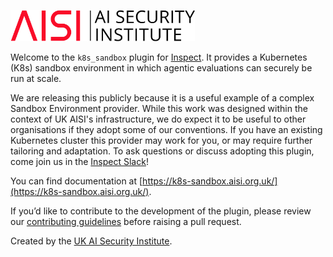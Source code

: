 [<img width="295" src="docs/docs/assets/aisi-logo.svg"
/>](https://aisi.gov.uk/)

Welcome to the `k8s_sandbox` plugin for
[Inspect](https://inspect.ai-safety-institute.org.uk/). It provides a Kubernetes (K8s)
sandbox environment in which agentic evaluations can securely be run at scale.

We are releasing this publicly because it is a useful example of a complex Sandbox
Environment provider. While this work was designed within the context of UK AISI's
infrastructure, we do expect it to be useful to other organisations if they adopt some
of our conventions. If you have an existing Kubernetes cluster this provider may work
for you, or may require further tailoring and adaptation. To ask questions or discuss
adopting this plugin, come join us in the [Inspect
Slack](https://join.slack.com/t/inspectcommunity/shared_invite/zt-2w9eaeusj-4Hu~IBHx2aORsKz~njuz4g)!

You can find documentation at
[https://k8s-sandbox.aisi.org.uk/](https://k8s-sandbox.aisi.org.uk/).

If you’d like to contribute to the development of the plugin, please review our
[contributing guidelines](CONTRIBUTING.md) before raising a pull request.

Created by the [UK AI Security Institute](https://aisi.gov.uk/).

